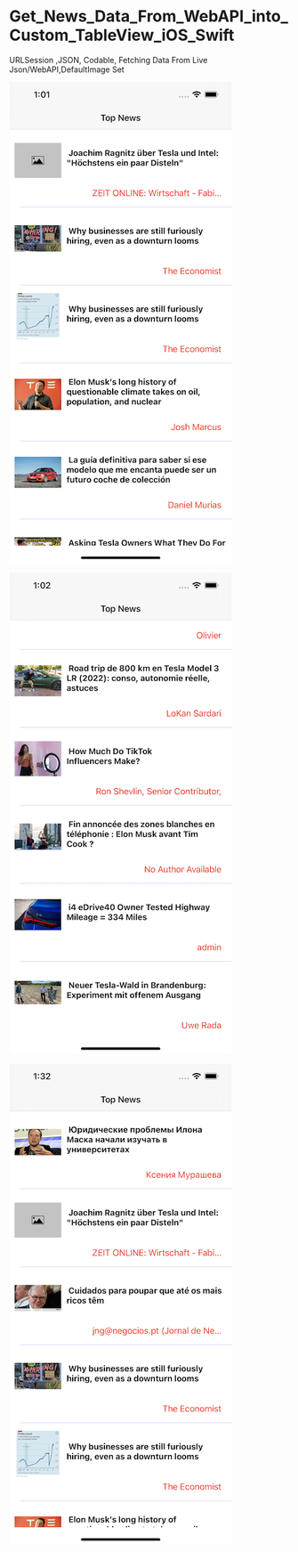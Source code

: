 # Get_News_Data_From_WebAPI_into_Custom_TableView_iOS_Swift
URLSession ,JSON, Codable, Fetching Data From Live Json/WebAPI,DefaultImage Set


![Image1](https://github.com/AmanUllahAkhand/Get_News_Data_From_WebAPI_into_Custom_TableView_iOS_Swift/blob/main/Image/Img1.png)

![Image2](https://github.com/AmanUllahAkhand/Get_News_Data_From_WebAPI_into_Custom_TableView_iOS_Swift/blob/main/Image/Img2.png)

![Image3](https://github.com/AmanUllahAkhand/Get_News_Data_From_WebAPI_into_Custom_TableView_iOS_Swift/blob/main/Image/Img3.png)
